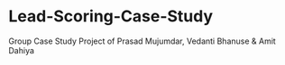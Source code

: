 # Lead-Scoring-Case-Study
Group Case Study Project of Prasad Mujumdar, Vedanti Bhanuse &amp; Amit Dahiya
